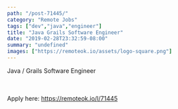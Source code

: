 ```yaml
---
path: "/post-71445/"
category: "Remote Jobs"
tags: ["dev","java","engineer"]
title: "Java Grails Software Engineer"
date: "2019-02-28T23:32:59-08:00"
summary: "undefined"
images: ["https://remoteok.io/assets/logo-square.png"]
---
```


Java / Grails Software Engineer

<br/>
<br/>
Apply here: <A HREF="https://remoteok.io/l/71445">https://remoteok.io/l/71445</A>
